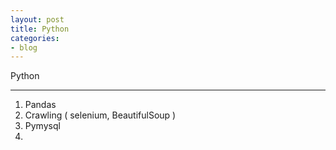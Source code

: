 ```yaml
---
layout: post
title: Python
categories:
- blog
---
```

Python

---
1. Pandas
2. Crawling ( selenium, BeautifulSoup )
3. Pymysql
4. 
